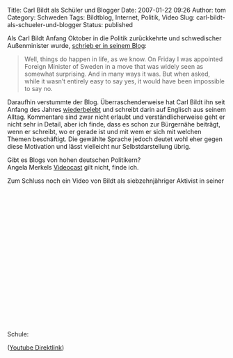 Title: Carl Bildt als Schüler und Blogger
Date: 2007-01-22 09:26
Author: tom
Category: Schweden
Tags: Bildtblog, Internet, Politik, Video
Slug: carl-bildt-als-schueler-und-blogger
Status: published

Als Carl Bildt Anfang Oktober in die Politik zurückkehrte und
schwedischer Außenminister wurde, [schrieb er in seinem
Blog](http://bildt.blogspot.com/2006/10/new-government-in-sweden.html):

> Well, things do happen in life, as we know. On Friday I was appointed
> Foreign Minister of Sweden in a move that was widely seen as somewhat
> surprising. And in many ways it was. But when asked, while it wasn’t
> entirely easy to say yes, it would have been impossible to say no.

Daraufhin verstummte der Blog. Überraschenderweise hat Carl Bildt ihn
seit Anfang des Jahres [wiederbelebt](http://bildt.blogspot.com/) und
schreibt darin auf Englisch aus seinem Alltag. Kommentare sind zwar
nicht erlaubt und verständlicherweise geht er nicht sehr in Detail, aber
ich finde, dass es schon zur Bürgernähe beiträgt, wenn er schreibt, wo
er gerade ist und mit wem er sich mit welchen Themen beschäftigt. Die
gewählte Sprache jedoch deutet wohl eher gegen diese Motivation und
lässt vielleicht nur Selbstdarstellung übrig.

Gibt es Blogs von hohen deutschen Politikern?  
Angela Merkels
[Videocast](http://www.bundeskanzlerin.de/nn_4894/Webs/BK/DE/Aktuelles/VideoPodcast/video-podcast.html)
gilt nicht, finde ich.

<p>
Zum Schluss noch ein Video von Bildt als siebzehnjähriger Aktivist in
seiner Schule:  

<object width="425" height="350">
<param name="movie" value="http://www.youtube.com/v/mA7yxpP02bI"></param><param name="wmode" value="transparent"></param>

<embed src="http://www.youtube.com/v/mA7yxpP02bI" type="application/x-shockwave-flash" wmode="transparent" width="425" height="350">
</embed>
</object>
  
([Youtube Direktlink](http://www.youtube.com/watch?v=mA7yxpP02bI))

</p>

